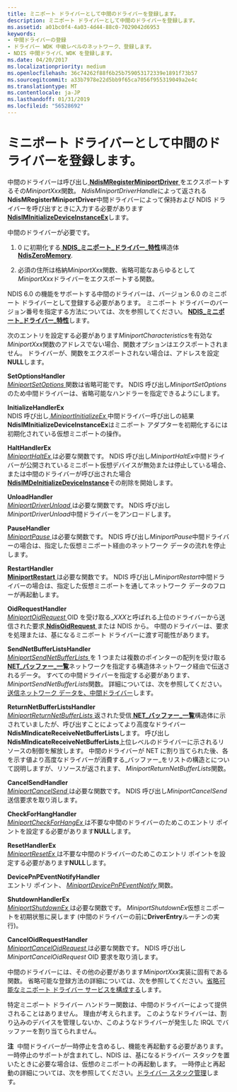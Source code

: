 ```yaml
---
title: ミニポート ドライバーとして中間のドライバーを登録します。
description: ミニポート ドライバーとして中間のドライバーを登録します。
ms.assetid: a01bc0f4-4a03-4d44-88c0-7029042d6953
keywords:
- 中間ドライバーの登録
- ドライバー WDK 中級レベルのネットワーク、登録します。
- NDIS 中間ドライバ、WDK を登録します。
ms.date: 04/20/2017
ms.localizationpriority: medium
ms.openlocfilehash: 36c74262f88f6b25b759053172339e1891f73b57
ms.sourcegitcommit: a33b7978e22d5bb9f65ca7056f955319049a2e4c
ms.translationtype: MT
ms.contentlocale: ja-JP
ms.lasthandoff: 01/31/2019
ms.locfileid: "56528692"
---
```

# <a name="registering-an-intermediate-driver-as-a-miniport-driver"></a>ミニポート ドライバーとして中間のドライバーを登録します。





中間のドライバーは呼び出し[ **NdisMRegisterMiniportDriver** ](https://msdn.microsoft.com/library/windows/hardware/ff563654)をエクスポートするその*MiniportXxx*関数。 *NdisMiniportDriverHandle*によって返される**NdisMRegisterMiniportDriver**中間ドライバーによって保持および NDIS ドライバーを呼び出すときに入力する必要があります[ **NdisIMInitializeDeviceInstanceEx**](https://msdn.microsoft.com/library/windows/hardware/ff562727)します。

中間のドライバーが必要です。

1.  0 に初期化する[ **NDIS\_ミニポート\_ドライバー\_特性**](https://msdn.microsoft.com/library/windows/hardware/ff565958)構造体[ **NdisZeroMemory**](https://msdn.microsoft.com/library/windows/hardware/ff564698).

2.  必須の住所は格納*MiniportXxx*関数、省略可能なあらゆるとして*MiniportXxx*ドライバーをエクスポートする関数。

NDIS 6.0 の機能をサポートする中間のドライバーは、バージョン 6.0 のミニポート ドライバーとして登録する必要があります。 ミニポート ドライバーのバージョン番号を指定する方法については、次を参照してください。 [ **NDIS\_ミニポート\_ドライバー\_特性**](https://msdn.microsoft.com/library/windows/hardware/ff565958)します。

次のエントリを設定する必要があります*MiniportCharacteristics*を有効な*MiniportXxx*関数のアドレスでない場合、関数オプションはエクスポートされません。 ドライバーが、関数をエクスポートされない場合は、アドレスを設定**NULL**します。

<a href="" id="setoptionshandler"></a>**SetOptionsHandler**  
[*MiniportSetOptions* ](https://msdn.microsoft.com/library/windows/hardware/ff559443)関数は省略可能です。 NDIS 呼び出し*MiniportSetOptions*のため中間ドライバーは、省略可能なハンドラーを指定できるようにします。

<a href="" id="initializehandlerex"></a>**InitializeHandlerEx**  
NDIS 呼び出し[ *MiniportInitializeEx* ](https://msdn.microsoft.com/library/windows/hardware/ff559389)中間ドライバー呼び出しの結果**NdisIMInitializeDeviceInstanceEx**はミニポート アダプターを初期化するには初期化されている仮想ミニポートの操作。

<a href="" id="halthandlerex"></a>**HaltHandlerEx**  
[*MiniportHaltEx* ](https://msdn.microsoft.com/library/windows/hardware/ff559388)は必要な関数です。 NDIS 呼び出し*MiniportHaltEx*中間ドライバーが公開されているミニポート仮想デバイスが無効または停止している場合、または中間のドライバーが呼び出された場合[ **NdisIMDeInitializeDeviceInstance**](https://msdn.microsoft.com/library/windows/hardware/ff562721)その削除を開始します。

<a href="" id="unloadhandler"></a>**UnloadHandler**  
[*MiniportDriverUnload* ](https://msdn.microsoft.com/library/windows/hardware/ff559378)は必要な関数です。 NDIS 呼び出し*MiniportDriverUnload*中間ドライバーをアンロードします。

<a href="" id="pausehandler"></a>**PauseHandler**  
[*MiniportPause* ](https://msdn.microsoft.com/library/windows/hardware/ff559418)は必要な関数です。 NDIS 呼び出し*MiniportPause*中間ドライバーの場合は、指定した仮想ミニポート経由のネットワーク データの流れを停止します。

<a href="" id="restarthandler"></a>**RestartHandler**  
[**MiniportRestart** ](https://msdn.microsoft.com/library/windows/hardware/ff559435)は必要な関数です。 NDIS 呼び出し*MiniportRestart*中間ドライバーの場合は、指定した仮想ミニポートを通してネットワーク データのフローが再起動します。

<a href="" id="oidrequesthandler"></a>**OidRequestHandler**  
[*MiniportOidRequest* ](https://msdn.microsoft.com/library/windows/hardware/ff559416) OID を受け取る\_*XXX*と呼ばれる上位のドライバーから送信された要求[ **NdisOidRequest** ](https://msdn.microsoft.com/library/windows/hardware/ff563710)または NDIS から。 中間のドライバーは、要求を処理または、基になるミニポート ドライバーに渡す可能性があります。

<a href="" id="sendnetbufferlistshandler"></a>**SendNetBufferListsHandler**  
[*MiniportSendNetBufferLists* ](https://msdn.microsoft.com/library/windows/hardware/ff559440)を 1 つまたは複数のポインターの配列を受け取る[ **NET\_バッファー\_一覧**](https://msdn.microsoft.com/library/windows/hardware/ff568388)ネットワークを指定する構造体ネットワーク経由で伝送されるデータ。 すべての中間ドライバーを指定する必要があります、 *MiniportSendNetBufferLists*関数。 詳細については、次を参照してください。[送信ネットワーク データを、中間ドライバー](transmitting-network-data-through-an-intermediate-driver.md)します。

<a href="" id="returnnetbufferlistshandler"></a>**ReturnNetBufferListsHandler**  
[*MiniportReturnNetBufferLists* ](https://msdn.microsoft.com/library/windows/hardware/ff559437)返された受信[ **NET\_バッファー\_一覧**](https://msdn.microsoft.com/library/windows/hardware/ff568388)構造体に示されていましたが、呼び出すことによってより高度なドライバー **NdisMIndicateReceiveNetBufferLists**します。 呼び出し**NdisMIndicateReceiveNetBufferLists**上位レベルのドライバーに示されるリソースの制御を解放します。 中間のドライバーが NET に割り当てられた後、各を示す値より高度なドライバーが消費する\_バッファー\_をリストの構造とについて説明しますが、リソースが返されます、 *MiniportReturnNetBufferLists*関数。

<a href="" id="cancelsendhandler"></a>**CancelSendHandler**  
[*MiniportCancelSend* ](https://msdn.microsoft.com/library/windows/hardware/ff559342)は必要な関数です。 NDIS 呼び出し*MiniportCancelSend*送信要求を取り消します。

<a href="" id="checkforhanghandler"></a>**CheckForHangHandler**  
[*MiniportCheckForHangEx* ](https://msdn.microsoft.com/library/windows/hardware/ff559346)は不要な中間のドライバーのためこのエントリ ポイントを設定する必要があります**NULL**します。

<a href="" id="resethandlerex"></a>**ResetHandlerEx**  
[*MiniportResetEx* ](https://msdn.microsoft.com/library/windows/hardware/ff559432)は不要な中間のドライバーのためこのエントリ ポイントを設定する必要があります**NULL**します。

<a href="" id="devicepnpeventnotifyhandler"></a>**DevicePnPEventNotifyHandler**  
エントリ ポイント、 [ *MiniportDevicePnPEventNotify* ](https://msdn.microsoft.com/library/windows/hardware/ff559369)関数。

<a href="" id="shutdownhandlerex"></a>**ShutdownHandlerEx**  
[*MiniportShutdownEx* ](https://msdn.microsoft.com/library/windows/hardware/ff559449)は必要な関数です。 *MiniportShutdownEx*仮想ミニポートを初期状態に戻します (中間のドライバーの前に**DriverEntry**ルーチンの実行)。

<a href="" id="canceloidrequesthandler"></a>**CancelOidRequestHandler**  
[*MiniportCancelOidRequest* ](https://msdn.microsoft.com/library/windows/hardware/ff559339)は必要な関数です。 NDIS 呼び出し*MiniportCancelOidRequest* OID 要求を取り消します。

中間のドライバーには、その他の必要があります*MiniportXxx*実装に固有である関数。 省略可能な登録方法の詳細については、次を参照してください。[省略可能なミニポート ドライバー サービスを構成する](configuring-optional-miniport-driver-services.md)します。

特定ミニポート ドライバー ハンドラー関数は、中間のドライバーによって提供されることはありません。 理由が考えられます。 このようなドライバーは、割り込みのデバイスを管理しないか、このようなドライバーが発生した IRQL でバッファーを割り当てられません。

**注**  中間ドライバーが一時停止を含めるし、機能を再起動する必要があります。 一時停止のサポートが含まれてし、NDIS は、基になるドライバー スタックを置いたときに必要な場合は、仮想のミニポートの再起動します。 一時停止と再起動の詳細については、次を参照してください。[ドライバー スタック管理](driver-stack-management.md)します。

 

 

 





